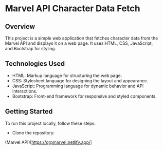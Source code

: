 # Marvel API Character Data Fetch

## Overview

This project is a simple web application that fetches character data from the Marvel API and displays it on a web page. It uses HTML, CSS, JavaScript, and Bootstrap for styling.

## Technologies Used

- HTML: Markup language for structuring the web page.
- CSS: Stylesheet language for designing the layout and appearance.
- JavaScript: Programming language for dynamic behavior and API interactions.
- Bootstrap: Front-end framework for responsive and styled components.

## Getting Started

To run this project locally, follow these steps:

+ Clone the repository:

(Marvel API)[https://grpmarvel.netlify.app/]
